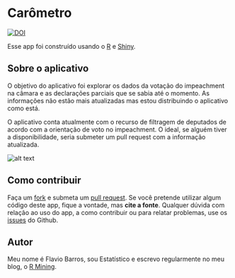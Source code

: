 Carômetro
================

[![DOI](https://zenodo.org/badge/69086309.svg)](https://zenodo.org/badge/latestdoi/69086309)

Esse app foi construído usando o
<a href="http://www.r-project.org/" target="_blank">R</a> e
<a href="http://shiny.rstudio.com/" target="_blank">Shiny</a>.

## Sobre o aplicativo

O objetivo do aplicativo foi explorar os dados da votação do impeachment
na câmara e as declarações parciais que se sabia até o momento. As
informações não estão mais atualizadas mas estou distribuindo o
aplicativo como está.

O aplicativo conta atualmente com o recurso de filtragem de deputados de
acordo com a orientação de voto no impeachment. O ideal, se alguém tiver
a disponibilidade, seria submeter um pull request com a informação
atualizada.

![alt text](data/carometro.gif)

## Como contribuir

Faça um
[fork](https://github.com/flaviobarros/carometro#fork-destination-box) e
submeta um [pull
request](https://github.com/flaviobarros/carometro/pull/new/master). Se
você pretende utilizar algum código deste app, fique a vontade, mas
**cite a fonte**. Qualquer dúvida com relação ao uso do app, a como
contribuir ou para relatar problemas, use os
[issues](https://github.com/flaviobarros/carometro/issues) do Github.

## Autor

Meu nome é Flavio Barros, sou Estatístico e escrevo regularmente no meu
blog, o [R Mining](http://www.rmining.com.br).

